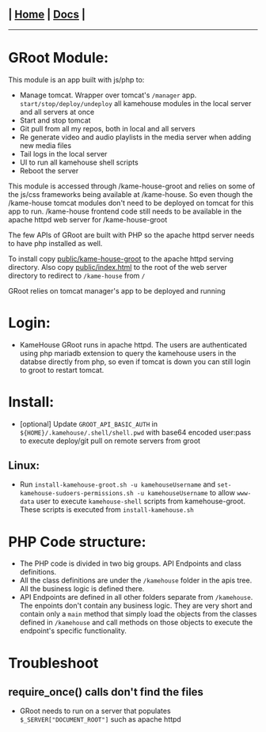 | [Home](/README.md) | [Docs](/docs/README.md) |
---------------------------------------------------------------

*********************

# GRoot Module:

This module is an app built with js/php to:

* Manage tomcat. Wrapper over tomcat's `/manager` app. `start/stop/deploy/undeploy` all kamehouse modules in the local server and all servers at once
* Start and stop tomcat
* Git pull from all my repos, both in local and all servers
* Re generate video and audio playlists in the media server when adding new media files
* Tail logs in the local server
* UI to run all kamehouse shell scripts
* Reboot the server

This module is accessed through /kame-house-groot and relies on some of the js/css frameworks being available at /kame-house. So even though the /kame-house tomcat modules don't need to be deployed on tomcat for this app to run. /kame-house frontend code still needs to be available in the apache httpd web server for /kame-house-groot

The few APIs of GRoot are built with PHP so the apache httpd server needs to have php installed as well.

To install copy [public/kame-house-groot](public/kame-house-groot) to the apache httpd serving directory. 
Also copy [public/index.html](public/index.html) to the root of the web server directory to redirect to `/kame-house` from `/`

GRoot relies on tomcat manager's app to be deployed and running

# Login:

- KameHouse GRoot runs in apache httpd. The users are authenticated using php mariadb extension to query the kamehouse users in the databse directly from php, so even if tomcat is down you can still login to groot to restart tomcat.

# Install:

- [optional] Update `GROOT_API_BASIC_AUTH` in `${HOME}/.kamehouse/.shell/shell.pwd` with base64 encoded user:pass to execute deploy/git pull on remote servers from groot

## Linux:

- Run `install-kamehouse-groot.sh -u kamehouseUsername` and `set-kamehouse-sudoers-permissions.sh -u kamehouseUsername` to allow `www-data` user to execute `kamehouse-shell` scripts from kamehouse-groot. These scripts is executed from `install-kamehouse.sh`

# PHP Code structure:

- The PHP code is divided in two big groups. API Endpoints and class definitions. 
- All the class definitions are under the `/kamehouse` folder in the apis tree. All the business logic is defined there.
- API Endpoints are defined in all other folders separate from `/kamehouse`. The enpoints don't contain any business logic. They are very short and contain only a `main` method that simply load the objects from the classes defined in `/kamehouse` and call methods on those objects to execute the endpoint's specific functionality.

# Troubleshoot

## require_once() calls don't find the files

- GRoot needs to run on a server that populates `$_SERVER["DOCUMENT_ROOT"]` such as apache httpd
